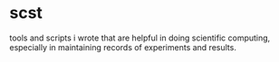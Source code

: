# scst
tools and scripts i wrote that are helpful in doing scientific computing, especially in maintaining records of experiments and results.
